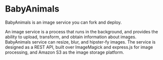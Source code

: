 BabyAnimals
===========
BabyAnimals is an image service you can fork and deploy.

An image service is a process that runs in the background, and provides the ability to upload, transform, and obtain information about images. BabyAnimals service can resize, blur, and hipster-fy images. The service is designed as a REST API, built over ImageMagick and express.js for image processing, and Amazon S3 as the image storage platform.

